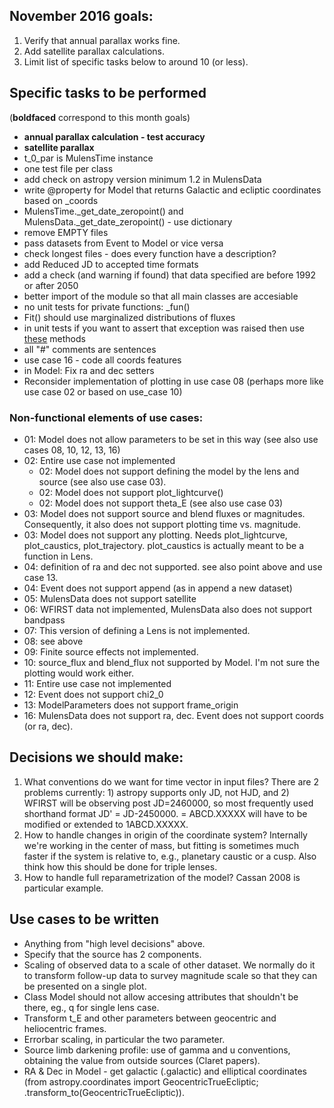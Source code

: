 ## November 2016 goals:
1.    Verify that annual parallax works fine.
2.    Add satellite parallax calculations.
3.    Limit list of specific tasks below to around 10 (or less).

## Specific tasks to be performed
(__boldfaced__ correspond to this month goals)

* __annual parallax calculation - test accuracy__
* __satellite parallax__
* t\_0\_par is MulensTime instance
* one test file per class
* add check on astropy version minimum 1.2 in MulensData
* write @property for Model that returns Galactic and ecliptic coordinates based on \_coords
* MulensTime._get_date_zeropoint() and MulensData._get_date_zeropoint() - use dictionary 
* remove EMPTY files
* pass datasets from Event to Model or vice versa
* check longest files - does every function have a description?
* add Reduced JD to accepted time formats
* add a check (and warning if found) that data specified are before 1992 or after 2050
* better import of the module so that all main classes are accesiable
* no unit tests for private functions: \_fun()
* Fit() should use marginalized distributions of fluxes
* in unit tests if you want to assert that exception was raised then use [these](http://stackoverflow.com/questions/129507/how-do-you-test-that-a-python-function-throws-an-exception) methods
* all "#" comments are sentences
* use case 16 - code all coords features
* in Model: Fix ra and dec setters
* Reconsider implementation of plotting in use case 08 (perhaps more
  like use case 02 or based on use_case 10)

### Non-functional elements of use cases:
* 01: Model does not allow parameters to be set in this way (see also use cases 08, 10, 12, 13, 16)
* 02: Entire use case not implemented
  * 02: Model does not support defining the model by the lens and source (see also use case 03).
  * 02: Model does not support plot_lightcurve()
  * 02: Model does not support theta_E (see also use case 03)
* 03: Model does not support source and blend fluxes or magnitudes. Consequently, it also does not support plotting time vs. magnitude.
* 03: Model does not support any plotting. Needs plot_lightcurve, plot_caustics, plot_trajectory. plot_caustics is actually meant to be a function in Lens.
* 04: definition of ra and dec not supported. see also point above and use case 13.
* 04: Event does not support append (as in append a new dataset)
* 05: MulensData does not support satellite
* 06: WFIRST data not implemented, MulensData also does not support bandpass
* 07: This version of defining a Lens is not implemented.
* 08: see above
* 09: Finite source effects not implemented.
* 10: source_flux and blend_flux not supported by Model. I'm not sure
  the plotting would work either.
* 11: Entire use case not implemented
* 12: Event does not support chi2_0
* 13: ModelParameters does not support frame_origin 
* 16: MulensData does not support ra, dec. Event does not support coords (or ra, dec).


## Decisions we should make:

1. What conventions do we want for time vector in input files? There are 2 problems currently: 1) astropy supports only JD, not HJD, and 2) WFIRST will be observing post JD=2460000, so most frequently used shorthand format JD' = JD-2450000. = ABCD.XXXXX will have to be modified or extended to 1ABCD.XXXXX. 
1. How to handle changes in origin of the coordinate system? Internally we're working in the center of mass, but fitting is sometimes much faster if the system is relative to, e.g., planetary caustic or a cusp. Also think how this should be done for triple lenses. 
1. How to handle full reparametrization of the model? Cassan 2008 is particular example. 

## Use cases to be written 

* Anything from "high level decisions" above.
* Specify that the source has 2 components.
* Scaling of observed data to a scale of other dataset. We normally do it to transform follow-up data to survey magnitude scale so that they can be presented on a single plot. 
* Class Model should not allow accesing attributes that shouldn't be there, eg., q for single lens case.
* Transform t_E and other parameters between geocentric and heliocentric frames.
* Errorbar scaling, in particular the two parameter.
* Source limb darkening profile: use of gamma and u conventions, obtaining the value from outside sources (Claret papers). 
* RA & Dec in Model - get galactic (.galactic) and elliptical coordinates (from astropy.coordinates import GeocentricTrueEcliptic; .transform_to(GeocentricTrueEcliptic)).


